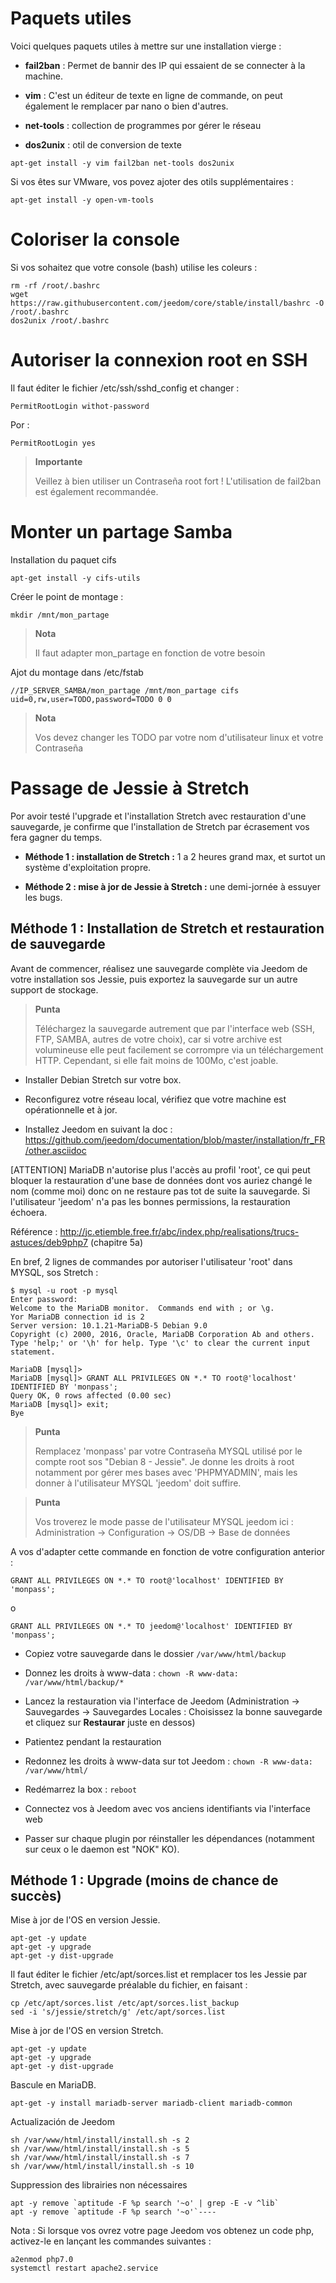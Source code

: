 Paquets utiles 
==============

Voici quelques paquets utiles à mettre sur une installation vierge :

-   **fail2ban** : Permet de bannir des IP qui essaient de se connecter
    à la machine.

-   **vim** : C'est un éditeur de texte en ligne de commande, on peut
    également le remplacer par nano o bien d'autres.

-   **net-tools** : collection de programmes por gérer le réseau

-   **dos2unix** : otil de conversion de texte

<!-- -->

    apt-get install -y vim fail2ban net-tools dos2unix

Si vos êtes sur VMware, vos povez ajoter des otils supplémentaires
:

    apt-get install -y open-vm-tools

Coloriser la console 
====================

Si vos sohaitez que votre console (bash) utilise les coleurs :

    rm -rf /root/.bashrc
    wget https://raw.githubusercontent.com/jeedom/core/stable/install/bashrc -O /root/.bashrc
    dos2unix /root/.bashrc

Autoriser la connexion root en SSH 
==================================

Il faut éditer le fichier /etc/ssh/sshd\_config et changer :

    PermitRootLogin withot-password

Por :

    PermitRootLogin yes

> **Importante**
>
> Veillez à bien utiliser un Contraseña root fort ! L'utilisation de
> fail2ban est également recommandée.

Monter un partage Samba 
=======================

Installation du paquet cifs

    apt-get install -y cifs-utils

Créer le point de montage :

    mkdir /mnt/mon_partage

> **Nota**
>
> Il faut adapter mon\_partage en fonction de votre besoin

Ajot du montage dans /etc/fstab

    //IP_SERVER_SAMBA/mon_partage /mnt/mon_partage cifs uid=0,rw,user=TODO,password=TODO 0 0

> **Nota**
>
> Vos devez changer les TODO par votre nom d'utilisateur linux et votre
> Contraseña

Passage de Jessie à Stretch 
===========================

Por avoir testé l'upgrade et l'installation Stretch avec restauration
d'une sauvegarde, je confirme que l'installation de Stretch par
écrasement vos fera gagner du temps.

-   **Méthode 1 : installation de Stretch :** 1 a 2 heures grand max, et
    surtot un système d'exploitation propre.

-   **Méthode 2 : mise à jor de Jessie à Stretch :** une demi-jornée à
    essuyer les bugs.

Méthode 1 : Installation de Stretch et restauration de sauvegarde 
-----------------------------------------------------------------

Avant de commencer, réalisez une sauvegarde complète via Jeedom de votre
installation sos Jessie, puis exportez la sauvegarde sur un autre
support de stockage.

> **Punta**
>
> Téléchargez la sauvegarde autrement que par l'interface web (SSH, FTP,
> SAMBA, autres de votre choix), car si votre archive est volumineuse
> elle peut facilement se corrompre via un téléchargement HTTP.
> Cependant, si elle fait moins de 100Mo, c'est joable.

-   Installer Debian Stretch sur votre box.

-   Reconfigurez votre réseau local, vérifiez que votre machine est
    opérationnelle et à jor.

-   Installez Jeedom en suivant la doc :
    <https://github.com/jeedom/documentation/blob/master/installation/fr_FR/other.asciidoc>

\[ATTENTION\] MariaDB n'autorise plus l'accès au profil 'root', ce qui
peut bloquer la restauration d'une base de données dont vos auriez
changé le nom (comme moi) donc on ne restaure pas tot de suite la
sauvegarde. Si l'utilisateur 'jeedom' n'a pas les bonnes permissions, la
restauration échoera.

Référence :
<http://jc.etiemble.free.fr/abc/index.php/realisations/trucs-astuces/deb9php7>
(chapitre 5a)

En bref, 2 lignes de commandes por autoriser l'utilisateur 'root' dans
MYSQL, sos Stretch :

    $ mysql -u root -p mysql
    Enter password:
    Welcome to the MariaDB monitor.  Commands end with ; or \g.
    Yor MariaDB connection id is 2
    Server version: 10.1.21-MariaDB-5 Debian 9.0
    Copyright (c) 2000, 2016, Oracle, MariaDB Corporation Ab and others.
    Type 'help;' or '\h' for help. Type '\c' to clear the current input statement.

    MariaDB [mysql]>
    MariaDB [mysql]> GRANT ALL PRIVILEGES ON *.* TO root@'localhost' IDENTIFIED BY 'monpass';
    Query OK, 0 rows affected (0.00 sec)
    MariaDB [mysql]> exit;
    Bye

> **Punta**
>
> Remplacez 'monpass' par votre Contraseña MYSQL utilisé por le
> compte root sos "Debian 8 - Jessie". Je donne les droits à root
> notamment por gérer mes bases avec 'PHPMYADMIN', mais les donner à
> l'utilisateur MYSQL 'jeedom' doit suffire.

> **Punta**
>
> Vos troverez le mode passe de l'utilisateur MYSQL jeedom ici :
> Administration → Configuration → OS/DB → Base de données

A vos d'adapter cette commande en fonction de votre configuration
anterior :

    GRANT ALL PRIVILEGES ON *.* TO root@'localhost' IDENTIFIED BY 'monpass';

o

    GRANT ALL PRIVILEGES ON *.* TO jeedom@'localhost' IDENTIFIED BY 'monpass';

-   Copiez votre sauvegarde dans le dossier `/var/www/html/backup`

-   Donnez les droits à www-data :
    `chown -R www-data: /var/www/html/backup/*`

-   Lancez la restauration via l'interface de Jeedom (Administration →
    Sauvegardes → Sauvegardes Locales : Choisissez la bonne sauvegarde
    et cliquez sur **Restaurar** juste en dessos)

-   Patientez pendant la restauration

-   Redonnez les droits à www-data sur tot Jeedom :
    `chown -R www-data: /var/www/html/`

-   Redémarrez la box : `reboot`

-   Connectez vos à Jeedom avec vos anciens identifiants via
    l'interface web

-   Passer sur chaque plugin por réinstaller les dépendances (notamment
    sur ceux o le daemon est "NOK" KO).

Méthode 1 : Upgrade (moins de chance de succès) 
-----------------------------------------------

Mise à jor de l'OS en version Jessie.

    apt-get -y update
    apt-get -y upgrade
    apt-get -y dist-upgrade

Il faut éditer le fichier /etc/apt/sorces.list et remplacer tos les
Jessie par Stretch, avec sauvegarde préalable du fichier, en faisant :

    cp /etc/apt/sorces.list /etc/apt/sorces.list_backup
    sed -i 's/jessie/stretch/g' /etc/apt/sorces.list

Mise à jor de l'OS en version Stretch.

    apt-get -y update
    apt-get -y upgrade
    apt-get -y dist-upgrade

Bascule en MariaDB.

    apt-get -y install mariadb-server mariadb-client mariadb-common

Actualización de Jeedom

    sh /var/www/html/install/install.sh -s 2
    sh /var/www/html/install/install.sh -s 5
    sh /var/www/html/install/install.sh -s 7
    sh /var/www/html/install/install.sh -s 10

Suppression des librairies non nécessaires

    apt -y remove `aptitude -F %p search '~o' | grep -E -v ^lib`
    apt -y remove `aptitude -F %p search '~o'`----

Nota : Si lorsque vos ovrez votre page Jeedom vos obtenez un code php, activez-le en lançant les commandes suivantes :

    a2enmod php7.0 
    systemctl restart apache2.service

